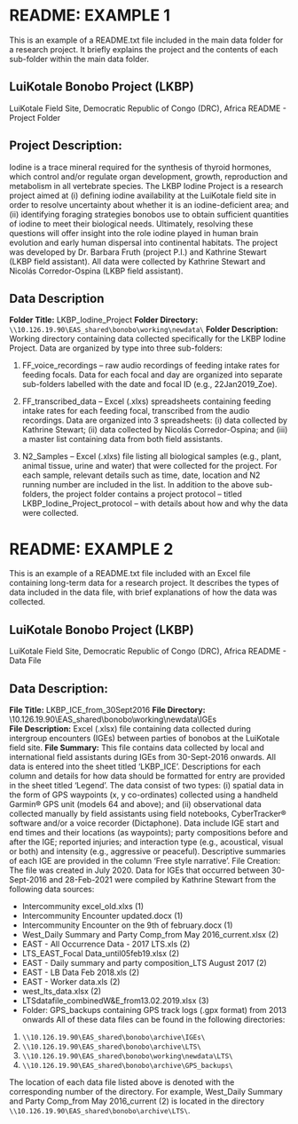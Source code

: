 # README: EXAMPLE 1 
This is an example of a README.txt file included in the main data folder for a research project. It briefly explains the project and the contents of each sub-folder within the main data folder.
## LuiKotale Bonobo Project (LKBP)
LuiKotale Field Site, Democratic Republic of Congo (DRC), Africa
README - Project Folder
## Project Description: 
Iodine is a trace mineral required for the synthesis of thyroid hormones, which control and/or regulate organ development, growth, reproduction and metabolism in all vertebrate species. The LKBP Iodine Project is a research project aimed at (i) defining iodine availability at the LuiKotale field site in order to resolve uncertainty about whether it is an iodine-deficient area; and (ii) identifying foraging strategies bonobos use to obtain sufficient quantities of iodine to meet their biological needs. Ultimately, resolving these questions will offer insight into the role iodine played in human brain evolution and early human dispersal into continental habitats. The project was developed by Dr. Barbara Fruth (project P.I.) and Kathrine Stewart (LKBP field assistant). All data were collected by Kathrine Stewart and Nicolás Corredor-Ospina (LKBP field assistant). 
## Data Description
**Folder Title:** LKBP_Iodine_Project
**Folder Directory:** `\\10.126.19.90\EAS_shared\bonobo\working\newdata\`
**Folder Description:** Working directory containing data collected specifically for the LKBP Iodine Project. Data are organized by type into three sub-folders:
1. FF_voice_recordings – raw audio recordings of feeding intake rates for feeding focals. Data for each focal and day are organized into separate sub-folders labelled with the date and focal ID (e.g., 22Jan2019_Zoe). 

2.	FF_transcribed_data – Excel (.xlxs) spreadsheets containing feeding intake rates for each feeding focal, transcribed from the audio recordings. Data are organized into 3 spreadsheets: (i) data collected by Kathrine Stewart; (ii) data collected by Nicolás Corredor-Ospina; and (iii) a master list containing data from both field assistants. 

3.	N2_Samples – Excel (.xlxs) file listing all biological samples (e.g., plant, animal tissue, urine and water) that were collected for the project. For each sample, relevant details such as time, date, location and N2 running number are included in the list. 
In addition to the above sub-folders, the project folder contains a project protocol – titled LKBP_Iodine_Project_protocol – with details about how and why the data were collected.



# README: EXAMPLE 2
This is an example of a README.txt file included with an Excel file containing long-term data for a research project. It describes the types of data included in the data file, with brief explanations of how the data was collected.
## LuiKotale Bonobo Project (LKBP)
LuiKotale Field Site, Democratic Republic of Congo (DRC), Africa
README - Data File
## Data Description: 
**File Title:** LKBP_ICE_from_30Sept2016
**File Directory:** \\10.126.19.90\EAS_shared\bonobo\working\newdata\IGEs\
**File Description:** Excel (.xlsx) file containing data collected during intergroup encounters (IGEs) between parties of bonobos at the LuiKotale field site.
**File Summary:** This file contains data collected by local and international field assistants during IGEs from 30-Sept-2016 onwards. All data is entered into the sheet titled ‘LKBP_ICE’. Descriptions for each column and details for how data should be formatted for entry are provided in the sheet titled ‘Legend’. 
The data consist of two types: (i) spatial data in the form of GPS waypoints (x, y co-ordinates) collected using a handheld Garmin® GPS unit (models 64 and above); and (ii) observational data collected manually by field assistants using field notebooks, CyberTracker® software and/or a voice recorder (Dictaphone). Data include IGE start and end times and their locations (as waypoints); party compositions before and after the IGE; reported injuries; and interaction type (e.g., acoustical, visual or both) and intensity (e.g., aggressive or peaceful). Descriptive summaries of each IGE are provided in the column ‘Free style narrative’. 
File Creation: The file was created in July 2020. Data for IGEs that occurred between 30-Sept-2016 and 28-Feb-2021 were compiled by Kathrine Stewart from the following data sources:
- Intercommunity excel_old.xlxs (1)
- Intercommunity Encounter updated.docx (1)
- Intercommunity Encounter on the 9th of february.docx (1)
- West_Daily Summary and Party Comp_from May 2016_current.xlsx (2)
- EAST - All Occurrence Data - 2017 LTS.xls (2)
- LTS_EAST_Focal Data_until05feb19.xlsx (2)
- EAST - Daily summary and party composition_LTS August 2017 (2)
- EAST - LB Data Feb 2018.xls (2)
- EAST - Worker data.xls (2)
- west_lts_data.xlsx (2)
- LTSdatafile_combinedW&E_from13.02.2019.xlsx (3)
- Folder: GPS_backups containing GPS track logs (.gpx format) from 2013 onwards 
All of these data files can be found in the following directories: 
1.	`\\10.126.19.90\EAS_shared\bonobo\archive\IGEs\ `
2.	`\\10.126.19.90\EAS_shared\bonobo\archive\LTS\ `
3.	`\\10.126.19.90\EAS_shared\bonobo\working\newdata\LTS\`
4.	`\\10.126.19.90\EAS_shared\bonobo\archive\GPS_backups\`

The location of each data file listed above is denoted with the corresponding number of the directory. For example, West_Daily Summary and Party Comp_from May 2016_current (2) is located in the directory `\\10.126.19.90\EAS_shared\bonobo\archive\LTS\`.


